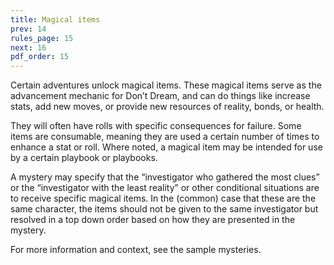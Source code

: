 ```yaml
---
title: Magical items
prev: 14
rules_page: 15
next: 16
pdf_order: 15
---
```


Certain adventures unlock magical items. These magical items serve as the advancement mechanic for Don’t Dream, and can do things like increase stats, add new moves, or provide new resources of reality, bonds, or health.

They will often have rolls with specific consequences for failure. Some items are consumable, meaning they are used a certain number of times to enhance a stat or roll. Where noted, a magical item may be intended for use by a certain playbook or playbooks.

A mystery may specify that the “investigator who gathered the most clues” or the “investigator with the least reality” or other conditional situations are to receive specific magical items. In the (common) case that these are the same character, the items should not be given to the same investigator but resolved in a top down order based on how they are presented in the mystery.

For more information and context, see the sample mysteries.
